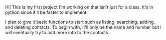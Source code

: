 Hi! This is my first project I'm working on that isn't just for a class. It's in python since it'll be faster to implement.

I plan to give it basic functions to start such as listing, searching, adding, and deleting contacts. To begin with, it'll only be the name and number
but i will eventually try to add more info to the contacts
